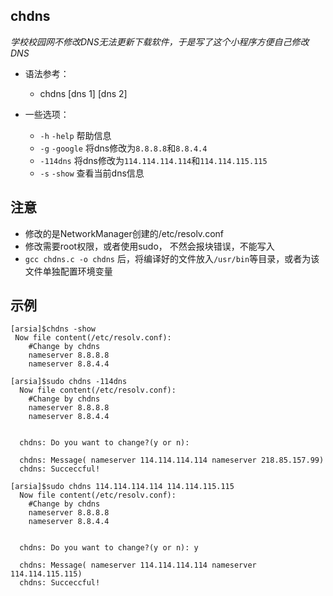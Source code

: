 ## chdns
*学校校园网不修改DNS无法更新下载软件，于是写了这个小程序方便自己修改DNS*

  -  语法参考：
        - chdns \[dns 1\] \[dns 2\] 

  - 一些选项：
    - `-h` `-help` 帮助信息
    - `-g` `-google` 将dns修改为`8.8.8.8`和`8.8.4.4`
    - `-114dns` 将dns修改为`114.114.114.114`和`114.114.115.115`
    - `-s` `-show` 查看当前dns信息

## 注意
  - 修改的是NetworkManager创建的/etc/resolv.conf
  - 修改需要root权限，或者使用sudo， 不然会报块错误，不能写入
  - `gcc chdns.c -o chdns` 后，将编译好的文件放入`/usr/bin`等目录，或者为该文件单独配置环境变量

## 示例

```shell
[arsia]$chdns -show
 Now file content(/etc/resolv.conf):
	#Change by chdns
	nameserver 8.8.8.8
	nameserver 8.8.4.4

[arsia]$sudo chdns -114dns
  Now file content(/etc/resolv.conf):
	#Change by chdns
	nameserver 8.8.8.8
	nameserver 8.8.4.4
	

  chdns: Do you want to change?(y or n): 
  
  chdns: Message( nameserver 114.114.114.114 nameserver 218.85.157.99)
  chdns: Succeccful!
  
[arsia]$sudo chdns 114.114.114.114 114.114.115.115
  Now file content(/etc/resolv.conf):
	#Change by chdns
	nameserver 8.8.8.8
	nameserver 8.8.4.4
	

  chdns: Do you want to change?(y or n): y
  
  chdns: Message( nameserver 114.114.114.114 nameserver 114.114.115.115)
  chdns: Succeccful!
```
